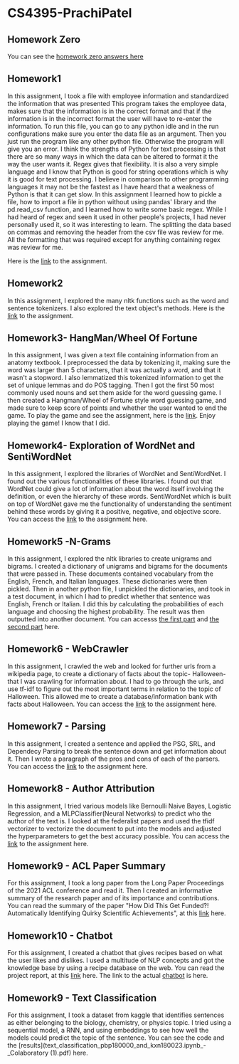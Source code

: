 # CS4395-PrachiPatel

## Homework Zero
You can see the [homework zero answers here](HomeWork0_pbp180000.pdf)

## Homework1

In this assignment, I took a file with employee information and standardized the information that was presented
This program takes the employee data, makes sure that the information is in the correct format and that 
if the information is in the incorrect format the user will have to re-enter the information. To run this file, you 
can go to any python idle and in the run configurations make sure you enter the data file as an argument. Then you just run
the program like any other python file. Otherwise the program will give you an error. 
I think the strengths of Python for text processing is that there are so many ways in which the data can be altered to format it 
the way the user wants it. Regex gives that flexibility. It is also a very simple language and I know that Python is good for string operations which is why it is good for text processing. 
I believe in comparison to other programming languages it may not be the fastest as I have heard that a weakness of Python 
is that it can get slow. In this assignment I learned how to pickle a file, how to import a file in python without using pandas'
library and the pd.read_csv function, and I learned how to write some basic regex. While I had heard of regex and seen
it used in other people's projects, I had never personally used it, so it was interesting to learn. The splitting the data based 
on commas and removing the header from the csv file was review for me. All the formatting that was required except for
anything containing regex was review for me.

Here is the [link](Homework1_pbp180000.py) to the assignment.

## Homework2

In this assignment, I explored the many nltk functions such as the word and sentence tokenizers. I also explored the 
text object's methods. Here is the [link](Homework2_pbp180000.pdf) to the assignment.

## Homework3- HangMan/Wheel Of Fortune

In this assignment, I was given a text file containing information from an anatomy textbook. I preprocessed the data
by tokenizing it, making sure the word was larger than 5 characters, that it was actually a word, and that it wasn't a 
stopword. I also lemmatized this tokenized information to get the set of unique lemmas and do POS tagging. Then I got 
the first 50 most commonly used nouns and set them aside for the word guessing game. I then created a Hangman/Wheel
of Fortune style word guessing game, and made sure to keep score of points and whether the user wanted to end the game.
To play the game and see the assignment, here is the [link](Homework3_pbp180000.py). Enjoy playing the game! I know
that I did.

## Homework4- Exploration of WordNet and SentiWordNet

In this assignment, I explored the libraries of WordNet and SentiWordNet. I found out the various functionalities of these 
libraries. I found out that WordNet could give a  lot of information about the word itself involving the definition, or
even the hierarchy of these words. SentiWordNet which is built on top of WordNet gave me the functionality of 
understanding the sentiment behind these words by giving it a positive, negative, and objective score. You can
access the [link](Homework4_pbp180000.pdf) to the assignment here.

## Homework5 -N-Grams
In this assignment, I explored the nltk libraries to create unigrams and bigrams. I created a dictionary of unigrams and 
bigrams for the documents that were passed in. These documents contained vocabulary from the English, French, and 
Italian languages. These dictionaries were then pickled. Then in another python file, I unpickled the dictionaries, and
took in a test document, in which I had to predict whether that sentence was English, French or Italian. I did this by
calculating the probabilities of each language and choosing the highest probability. The result was then outputted into 
another document. You can accesss [the first part](Homework5_pbp180000_and_kxn180023_Program1.py) and 
[the second part](Homework5_pbp180000_and_kxn180023_Program2.py) here.

## Homework6 - WebCrawler
In this assignment, I crawled the web and looked for further urls from a wikipedia page, to create a dictionary of facts about
the topic- Halloween- that I was crawling for information about. I had to go through the urls, and use tf-idf to figure out the
most important terms in relation to the topic of Halloween. This allowed me to create a database/information bank with 
facts about Halloween. You can access the [link](Homework6_pbp180000_and_kxn180023.py) to the assignment here.

## Homework7 - Parsing
In this assignment, I created a sentence and applied the PSG, SRL, and Dependecy Parsing to break the sentence down
and get information about it. Then I wrote a paragraph of the pros and cons of each of the parsers. You can access the 
[link](Homework7_pbp180000.pdf) to the assignment here.

## Homework8 - Author Attribution
In this assignment, I tried various models like Bernoulli Naive Bayes, Logistic Regression, and a MLPClassifier(Neural
Networks) to predict who the author of the text is. I looked at the federalist papers and used the tfidf vectorizer to vectorize
the document to put into the models and adjusted the hyperparameters to get the best accuracy possible. You can access the 
[link](Author_Attribution_pbp180000.pdf) to the assignment here.

## Homework9 - ACL Paper Summary
For this assignment, I took a long paper from the Long Paper Proceedings of the 2021 ACL conference and read it. Then I 
created an informative summary of the research paper and of its importance and contributions. You can read the summary
of the paper "How Did This Get Funded?! Automatically Identifying Quirky Scientific Achievements", at this 
[link](ACL_Paper_Summary_pbp180000_and_kxn180023.pdf) here.

## Homework10 - Chatbot
For this assignment, I created a chatbot that gives recipes based on what the user likes and dislikes. I used
a multitude of NLP concepts and got the knowledge base by using a recipe database on the web. 
You can read the project report, at this [link](Chatbot_Report_pbp180000_and_kxn180023.pdf) here.
 The link to the actual [chatbot](Chatbot_pbp180000_and_kxn180023_Program1.py) is here.

## Homework9 - Text Classification
For this assignment, I took a dataset from kaggle that identifies sentences as either belonging to the biology,
chemistry, or physics topic. I tried using a sequential model, a RNN, and using embeddings to see how well the models 
could predict the topic of the sentence. 
You can see the code and the [results](text_classification_pbp180000_and_kxn180023.ipynb_-_Colaboratory (1).pdf) here.